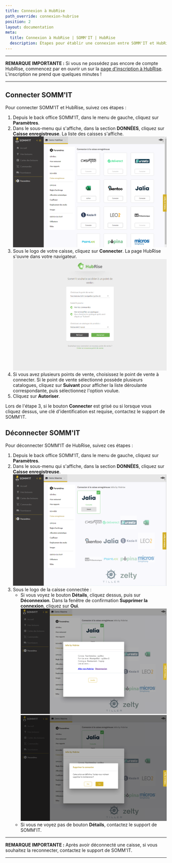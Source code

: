 ```yaml
---
title: Connexion à HubRise
path_override: connexion-hubrise
position: 2
layout: documentation
meta:
  title: Connexion à HubRise | SOMM'IT | HubRise
  description: Étapes pour établir une connexion entre SOMM'IT et HubRise. Connectez votre caisse et synchronisez vos données avec d'autres applications.
---
```


---

**REMARQUE IMPORTANTE :** Si vous ne possédez pas encore de compte HubRise, commencez par en ouvrir un sur la [page d'inscription à HubRise](https://manager.hubrise.com/signup). L'inscription ne prend que quelques minutes !

---

## Connecter SOMM'IT

Pour connecter SOMM'IT et HubRise, suivez ces étapes :

1. Depuis le back office SOMM'IT, dans le menu de gauche, cliquez sur **Paramètres**.
2. Dans le sous-menu qui s'affiche, dans la section **DONNÉES**, cliquez sur **Caisse enregistreuse**. La liste des caisses s'affiche.
   ![Connexion HubRise - Déconnecté](./images/001-somm-it-disconnected.png)
3. Sous le logo de votre caisse, cliquez sur **Connecter**. La page HubRise s'ouvre dans votre navigateur.
   ![Connexion HubRise - Autoriser connexion](./images/002-somm-it-allow-disconnect.png)
4. Si vous avez plusieurs points de vente, choisissez le point de vente à connecter. Si le point de vente sélectionné possède plusieurs catalogues, cliquez sur **Suivant** pour afficher la liste déroulante correspondante, puis sélectionnez l'option voulue.
5. Cliquez sur **Autoriser**.

Lors de l'étape 3, si le bouton **Connecter** est grisé ou si lorsque vous cliquez dessus, une clé d'identification est requise, contactez le support de SOMM'IT.

## Déconnecter SOMM'IT

Pour déconnecter SOMM'IT de HubRise, suivez ces étapes :

1. Depuis le back office SOMM'IT, dans le menu de gauche, cliquez sur **Paramètres**.
2. Dans le sous-menu qui s'affiche, dans la section **DONNÉES**, cliquez sur **Caisse enregistreuse**.
   ![Connexion HubRise - Connecté](./images/003-somm-it-connected.png)
3. Sous le logo de la caisse connectée :
   - Si vous voyez le bouton **Détails**, cliquez dessus, puis sur **Déconnexion**. Dans la fenêtre de confirmation **Supprimer la connexion**, cliquez sur **Oui**.
     ![Connexion HubRise - Détails connexion](./images/004-somm-it-connection-details.png)
     ![Connexion HubRise - Deconnexion](./images/005-somm-it-disconnect.png)
   - Si vous ne voyez pas de bouton **Détails**, contactez le support de SOMM'IT.

---

**REMARQUE IMPORTANTE :** Après avoir déconnecté une caisse, si vous souhaitez la reconnecter, contactez le support de SOMM'IT.

---
